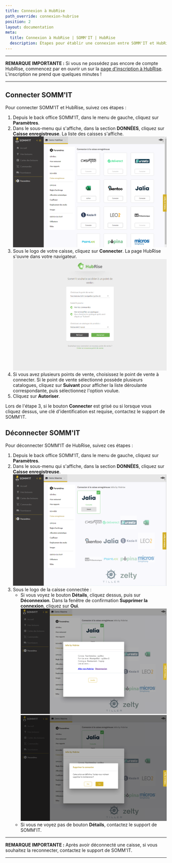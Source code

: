 ```yaml
---
title: Connexion à HubRise
path_override: connexion-hubrise
position: 2
layout: documentation
meta:
  title: Connexion à HubRise | SOMM'IT | HubRise
  description: Étapes pour établir une connexion entre SOMM'IT et HubRise. Connectez votre caisse et synchronisez vos données avec d'autres applications.
---
```


---

**REMARQUE IMPORTANTE :** Si vous ne possédez pas encore de compte HubRise, commencez par en ouvrir un sur la [page d'inscription à HubRise](https://manager.hubrise.com/signup). L'inscription ne prend que quelques minutes !

---

## Connecter SOMM'IT

Pour connecter SOMM'IT et HubRise, suivez ces étapes :

1. Depuis le back office SOMM'IT, dans le menu de gauche, cliquez sur **Paramètres**.
2. Dans le sous-menu qui s'affiche, dans la section **DONNÉES**, cliquez sur **Caisse enregistreuse**. La liste des caisses s'affiche.
   ![Connexion HubRise - Déconnecté](./images/001-somm-it-disconnected.png)
3. Sous le logo de votre caisse, cliquez sur **Connecter**. La page HubRise s'ouvre dans votre navigateur.
   ![Connexion HubRise - Autoriser connexion](./images/002-somm-it-allow-disconnect.png)
4. Si vous avez plusieurs points de vente, choisissez le point de vente à connecter. Si le point de vente sélectionné possède plusieurs catalogues, cliquez sur **Suivant** pour afficher la liste déroulante correspondante, puis sélectionnez l'option voulue.
5. Cliquez sur **Autoriser**.

Lors de l'étape 3, si le bouton **Connecter** est grisé ou si lorsque vous cliquez dessus, une clé d'identification est requise, contactez le support de SOMM'IT.

## Déconnecter SOMM'IT

Pour déconnecter SOMM'IT de HubRise, suivez ces étapes :

1. Depuis le back office SOMM'IT, dans le menu de gauche, cliquez sur **Paramètres**.
2. Dans le sous-menu qui s'affiche, dans la section **DONNÉES**, cliquez sur **Caisse enregistreuse**.
   ![Connexion HubRise - Connecté](./images/003-somm-it-connected.png)
3. Sous le logo de la caisse connectée :
   - Si vous voyez le bouton **Détails**, cliquez dessus, puis sur **Déconnexion**. Dans la fenêtre de confirmation **Supprimer la connexion**, cliquez sur **Oui**.
     ![Connexion HubRise - Détails connexion](./images/004-somm-it-connection-details.png)
     ![Connexion HubRise - Deconnexion](./images/005-somm-it-disconnect.png)
   - Si vous ne voyez pas de bouton **Détails**, contactez le support de SOMM'IT.

---

**REMARQUE IMPORTANTE :** Après avoir déconnecté une caisse, si vous souhaitez la reconnecter, contactez le support de SOMM'IT.

---
